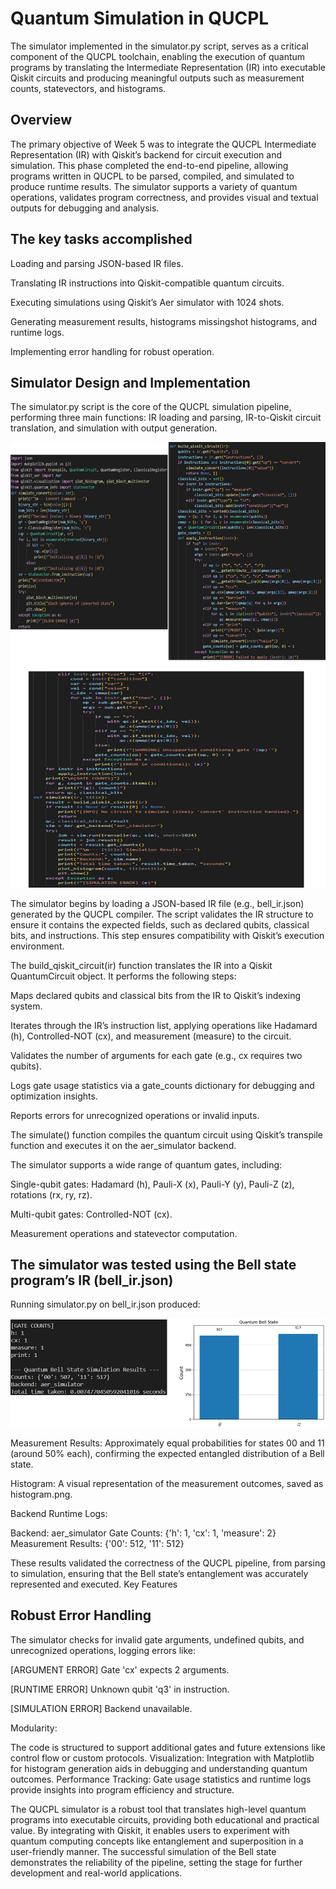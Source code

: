 # Quantum Simulation in QUCPL

The simulator implemented in the simulator.py script, serves as a critical component of the QUCPL toolchain, enabling the execution of quantum programs by translating the Intermediate Representation (IR) into executable Qiskit circuits and producing meaningful outputs such as measurement counts, statevectors, and histograms.

## Overview

The primary objective of Week 5 was to integrate the QUCPL Intermediate Representation (IR) with Qiskit’s backend for circuit execution and simulation. This phase completed the end-to-end pipeline, allowing programs written in QUCPL to be parsed, compiled, and simulated to produce runtime results. The simulator supports a variety of quantum operations, validates program correctness, and provides visual and textual outputs for debugging and analysis.

## The key tasks accomplished

Loading and parsing JSON-based IR files.

Translating IR instructions into Qiskit-compatible quantum circuits.

Executing simulations using Qiskit’s Aer simulator with 1024 shots.

Generating measurement results, histograms missingshot histograms, and runtime logs.

Implementing error handling for robust operation.

## Simulator Design and Implementation

The simulator.py script is the core of the QUCPL simulation pipeline, performing three main functions: IR loading and parsing, IR-to-Qiskit circuit translation, and simulation with output generation.

![alt text](images/simulate.png)

The simulator begins by loading a JSON-based IR file (e.g., bell_ir.json) generated by the QUCPL compiler. The script validates the IR structure to ensure it contains the expected fields, such as declared qubits, classical bits, and instructions. This step ensures compatibility with Qiskit’s execution environment.

The build_qiskit_circuit(ir) function translates the IR into a Qiskit QuantumCircuit object. It performs the following steps:

Maps declared qubits and classical bits from the IR to Qiskit’s indexing system.

Iterates through the IR’s instruction list, applying operations like Hadamard (h), Controlled-NOT (cx), and measurement (measure) to the circuit.

Validates the number of arguments for each gate (e.g., cx requires two qubits).

Logs gate usage statistics via a gate_counts dictionary for debugging and optimization insights.

Reports errors for unrecognized operations or invalid inputs.

The simulate() function compiles the quantum circuit using Qiskit’s transpile function and executes it on the aer_simulator backend.

The simulator supports a wide range of quantum gates, including:

Single-qubit gates: Hadamard (h), Pauli-X (x), Pauli-Y (y), Pauli-Z (z), rotations (rx, ry, rz).

Multi-qubit gates: Controlled-NOT (cx).

Measurement operations and statevector computation.

## The simulator was tested using the Bell state program’s IR (bell_ir.json)

Running simulator.py on bell_ir.json produced:

![alt text](images/bell_sim.png)

Measurement Results: Approximately equal probabilities for states 00 and 11 (around 50% each), confirming the expected entangled distribution of a Bell state.

Histogram: A visual representation of the measurement outcomes, saved as histogram.png.

Backend Runtime Logs:

Backend: aer_simulator
Gate Counts: {'h': 1, 'cx': 1, 'measure': 2}
Measurement Results: {'00': 512, '11': 512}

These results validated the correctness of the QUCPL pipeline, from parsing to simulation, ensuring that the Bell state’s entanglement was accurately represented and executed.
Key Features

## Robust Error Handling

The simulator checks for invalid gate arguments, undefined qubits, and unrecognized operations, logging errors like:

[ARGUMENT ERROR] Gate 'cx' expects 2 arguments.

[RUNTIME ERROR] Unknown qubit 'q3' in instruction.

[SIMULATION ERROR] Backend unavailable.

Modularity:

The code is structured to support additional gates and future extensions like control flow or custom protocols.
Visualization: Integration with Matplotlib for histogram generation aids in debugging and understanding quantum outcomes.
Performance Tracking: Gate usage statistics and runtime logs provide insights into program efficiency and structure.

The QUCPL simulator is a robust tool that translates high-level quantum programs into executable circuits, providing both educational and practical value. By integrating with Qiskit, it enables users to experiment with quantum computing concepts like entanglement and superposition in a user-friendly manner. The successful simulation of the Bell state demonstrates the reliability of the pipeline, setting the stage for further development and real-world applications.
